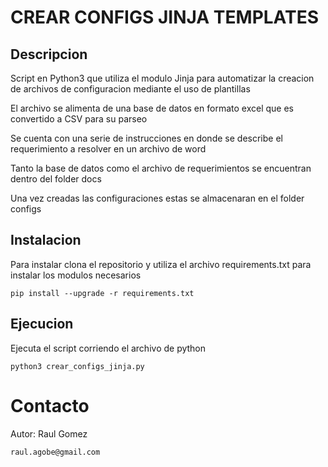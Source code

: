 # CREAR CONFIGS JINJA TEMPLATES

## Descripcion

Script en Python3 que utiliza el modulo Jinja para automatizar la creacion de archivos de configuracion mediante el uso de plantillas

El archivo se alimenta de una base de datos en formato excel que es convertido a CSV para su parseo

Se cuenta con una serie de instrucciones en donde se describe el requerimiento a resolver en un archivo de word

Tanto la base de datos como el archivo de requerimientos se encuentran dentro del folder docs

Una vez creadas las configuraciones estas se almacenaran en el folder configs

## Instalacion

Para instalar clona el repositorio y utiliza el archivo requirements.txt para instalar los modulos necesarios

    pip install --upgrade -r requirements.txt

## Ejecucion

Ejecuta el script corriendo el archivo de python

    python3 crear_configs_jinja.py

# Contacto

Autor: Raul Gomez

    raul.agobe@gmail.com
